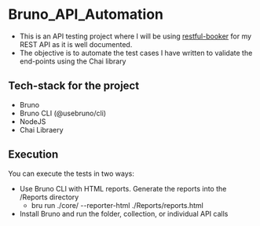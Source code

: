 # Bruno_API_Automation

- This is an API testing project where I will be using [restful-booker](https://restful-booker.herokuapp.com/apidoc/index.html) for my REST API as it is well documented.
- The objective is to automate the test cases I have written to validate the end-points using the Chai library

## Tech-stack for the project

- Bruno
- Bruno CLI (@usebruno/cli)
- NodeJS
- Chai Libraery

## Execution

You can execute the tests in two ways:

- Use Bruno CLI with HTML reports. Generate the reports into the /Reports directory
  - bru run ./core/ --reporter-html ./Reports/reports.html
- Install Bruno and run the folder, collection, or individual API calls

